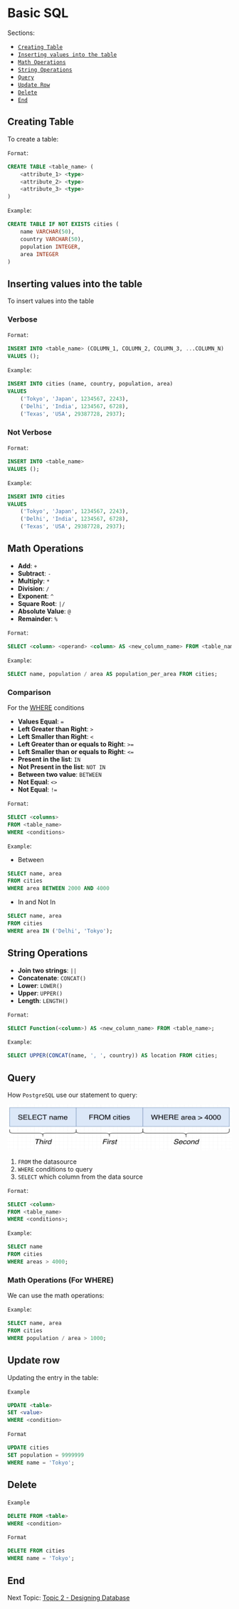 # Basic SQL

Sections:

- [`Creating Table`](#creating-table)
- [`Inserting values into the table`](#inserting-values-into-the-table)
- [`Math Operations`](#math-operations)
- [`String Operations`](#string-operations)
- [`Query`](#query)
- [`Update Row`](#update-row)
- [`Delete`](#delete)
- [`End`](#end)

## Creating Table

To create a table:

`Format`:

```sql
CREATE TABLE <table_name> (
    <attribute_1> <type>
    <attribute_2> <type>
    <attribute_3> <type>
)
```

`Example`:

```sql
CREATE TABLE IF NOT EXISTS cities (
    name VARCHAR(50),
    country VARCHAR(50),
    population INTEGER,
    area INTEGER
)
```

## Inserting values into the table

To insert values into the table

### Verbose

`Format`:

```sql
INSERT INTO <table_name> (COLUMN_1, COLUMN_2, COLUMN_3, ...COLUMN_N)
VALUES ();
```

`Example`:

```sql
INSERT INTO cities (name, country, population, area)
VALUES 
    ('Tokyo', 'Japan', 1234567, 2243),
    ('Delhi', 'India', 1234567, 6728),
    ('Texas', 'USA', 29387728, 2937);
```

### Not Verbose

`Format`:

```sql
INSERT INTO <table_name>
VALUES ();
```

`Example`:

```sql
INSERT INTO cities
VALUES 
    ('Tokyo', 'Japan', 1234567, 2243),
    ('Delhi', 'India', 1234567, 6728),
    ('Texas', 'USA', 29387728, 2937);
```

## Math Operations

- **Add**: `+`
- **Subtract**: `-`
- **Multiply**: `*`
- **Division**: `/`
- **Exponent**: `^`
- **Square Root**: `|/`
- **Absolute Value**: `@`
- **Remainder**: `%`

`Format`:

```sql
SELECT <column> <operand> <column> AS <new_column_name> FROM <table_name>;
```

`Example`:

```sql
SELECT name, population / area AS population_per_area FROM cities;
```

### Comparison

For the [WHERE](#query) conditions

- **Values Equal**: `=`
- **Left Greater than Right**: `>`
- **Left Smaller than Right**: `<`
- **Left Greater than or equals to Right**: `>=`
- **Left Smaller than or equals to Right**: `<=`
- **Present in the list**: `IN`
- **Not Present in the list**: `NOT IN`
- **Between two value**: `BETWEEN`
- **Not Equal**: `<>`
- **Not Equal**: `!=`

`Format`:

```sql
SELECT <columns>
FROM <table_name>
WHERE <conditions>
```

`Example`:

- Between

```sql
SELECT name, area
FROM cities
WHERE area BETWEEN 2000 AND 4000
```

- In and Not In

```sql
SELECT name, area
FROM cities
WHERE area IN ('Delhi', 'Tokyo');
```

## String Operations

- **Join two strings**: `||`
- **Concatenate**: `CONCAT()`
- **Lower**: `LOWER()`
- **Upper**: `UPPER()`
- **Length**: `LENGTH()`

`Format`:

```sql
SELECT Function(<column>) AS <new_column_name> FROM <table_name>;
```

`Example`:

```sql
SELECT UPPER(CONCAT(name, ', ', country)) AS location FROM cities;
```

## Query

How `PostgreSQL` use our statement to query:

![PostgreSQL Logic](images/postgresql_logic.png)

1. `FROM` the datasource
2. `WHERE` conditions to query
3. `SELECT` which column from the data source

`Format`:

```sql
SELECT <column>  
FROM <table_name> 
WHERE <conditions>;
```

`Example`:

```sql
SELECT name
FROM cities
WHERE areas > 4000;
```

### Math Operations (For WHERE)

We can use the math operations:

`Example`:

```SQL
SELECT name, area
FROM cities
WHERE population / area > 1000;
```

## Update row

Updating the entry in the table:

`Example`

```SQL
UPDATE <table>
SET <value>
WHERE <condition>
```

`Format`

```SQL
UPDATE cities
SET population = 9999999
WHERE name = 'Tokyo';
```

## Delete

`Example`

```SQL
DELETE FROM <table>
WHERE <condition>
```

`Format`

```SQL
DELETE FROM cities
WHERE name = 'Tokyo';
```

## End

Next Topic: [Topic 2 - Designing Database](2-Designing_Database.md)
